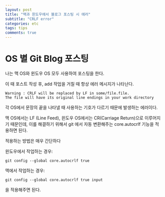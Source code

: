```yaml
---
layout: post
title: "맥과 윈도우에서 블로그 포스팅 시 에러"
subtitle: "CRLF error"
categories: etc
tags: tips
comments: true
---
```



# OS 별 Git Blog 포스팅

나는 맥 OS와 윈도우 OS 모두 사용하여 포스팅을 한다.

이 때 포스트 작성 후, add 작업을 거칠 때 항상 에러 메시지가 나타난다.


```
Warning : CRLF will be replaced by LF in some/file.file.
The file will have its original line endings in your work directory
```

각 OS에서 문장의 끝을 나타낼 때 사용하는 기호가 다르기 때문에 발생하는 에러이다.

맥 OS에서는 LF (Line Feed), 윈도우 OS에서는 CR(Carriage Return)으로 이루어지기 때문인데,
이를 해결하기 위해서 git 에서 자동 변환해주는 core.autocrlf 기능을 적용하면 된다.

적용하는 방법은 매우 간단하다


윈도우에서 작업하는 경우:

```
git config --global core.autocrlf true
```

맥에서 작업하는 경우:

```
git config --global core.autocrlf true input
```

을 적용해주면 된다.
